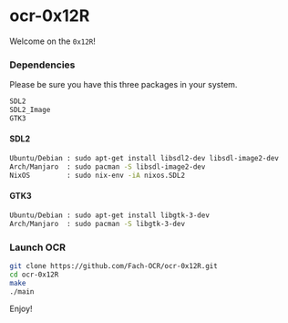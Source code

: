 # ocr-0x12R

Welcome on the `0x12R`!


### Dependencies

Please be sure you have this three packages in your system.
```bash
SDL2
SDL2_Image
GTK3
```

#### SDL2

```bash
Ubuntu/Debian : sudo apt-get install libsdl2-dev libsdl-image2-dev 
Arch/Manjaro  : sudo pacman -S libsdl-image2-dev
NixOS         : sudo nix-env -iA nixos.SDL2
```

#### GTK3

```bash
Ubuntu/Debian : sudo apt-get install libgtk-3-dev
Arch/Manjaro  : sudo pacman -S libgtk-3-dev
```

### Launch OCR

```bash
git clone https://github.com/Fach-OCR/ocr-0x12R.git
cd ocr-0x12R
make
./main
```


Enjoy!
